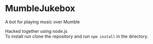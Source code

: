 # MumbleJukebox
A bot for playing music over Mumble

Hacked together using node.js  
To install run clone the repository and run `npm install` in the directory.
